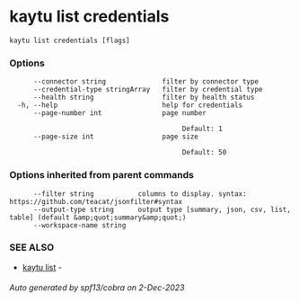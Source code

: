 # kaytu list credentials



```
kaytu list credentials [flags]
```

### Options

```
      --connector string              filter by connector type
      --credential-type stringArray   filter by credential type
      --health string                 filter by health status
  -h, --help                          help for credentials
      --page-number int               page number
                                      
                                      	   Default: 1
      --page-size int                 page size
                                      
                                      	   Default: 50
```

### Options inherited from parent commands

```
      --filter string           columns to display. syntax: https://github.com/teacat/jsonfilter#syntax
      --output-type string      output type [summary, json, csv, list, table] (default &amp;quot;summary&amp;quot;)
      --workspace-name string   
```

### SEE ALSO

* [kaytu list](kaytu_list)	 - 

###### Auto generated by spf13/cobra on 2-Dec-2023

